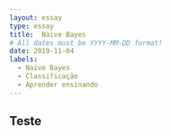 ```yaml
---
layout: essay
type: essay
title:  Naive Bayes
# All dates must be YYYY-MM-DD format!
date: 2019-11-04
labels:
  - Naive Bayes
  - Classificação
  - Aprender ensinando
---
```


## Teste
